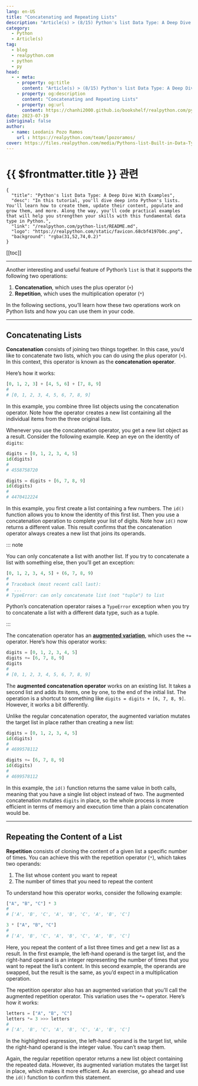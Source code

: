 ```yaml
---
lang: en-US
title: "Concatenating and Repeating Lists"
description: "Article(s) > (8/15) Python's list Data Type: A Deep Dive With Examples"
category:
  - Python
  - Article(s)
tag:
  - blog
  - realpython.com
  - python
  - py
head:
  - - meta:
    - property: og:title
      content: "Article(s) > (8/15) Python's list Data Type: A Deep Dive With Examples"
    - property: og:description
      content: "Concatenating and Repeating Lists"
    - property: og:url
      content: https://chanhi2000.github.io/bookshelf/realpython.com/python-list/concatenating-and-repeating-lists.html
date: 2023-07-19
isOriginal: false
author:
  - name: Leodanis Pozo Ramos
    url : https://realpython.com/team/lpozoramos/
cover: https://files.realpython.com/media/Pythons-list-Built-in-Data-Type-A-Deep-Dive-With-Examples_Watermarked.1f6291ed72f5.jpg
---
```


# {{ $frontmatter.title }} 관련

```component VPCard
{
  "title": "Python's list Data Type: A Deep Dive With Examples",
  "desc": "In this tutorial, you'll dive deep into Python's lists. You'll learn how to create them, update their content, populate and grow them, and more. Along the way, you'll code practical examples that will help you strengthen your skills with this fundamental data type in Python.",
  "link": "/realpython.com/python-list/README.md",
  "logo": "https://realpython.com/static/favicon.68cbf4197b0c.png",
  "background": "rgba(31,52,74,0.2)"
}
```

[[toc]]

---

<SiteInfo
  name="Python's list Data Type: A Deep Dive With Examples"
  desc="In this tutorial, you'll dive deep into Python's lists. You'll learn how to create them, update their content, populate and grow them, and more. Along the way, you'll code practical examples that will help you strengthen your skills with this fundamental data type in Python."
  url="https://realpython.com/python-list#concatenating-and-repeating-lists"
  logo="https://realpython.com/static/favicon.68cbf4197b0c.png"
  preview="https://files.realpython.com/media/Pythons-list-Built-in-Data-Type-A-Deep-Dive-With-Examples_Watermarked.1f6291ed72f5.jpg"/>

Another interesting and useful feature of Python’s `list` is that it supports the following two operations:

1. **Concatenation**, which uses the plus operator (`+`)
2. **Repetition**, which uses the multiplication operator (`*`)

In the following sections, you’ll learn how these two operations work on Python lists and how you can use them in your code.

---

## Concatenating Lists

**Concatenation** consists of joining two things together. In this case, you’d like to concatenate two lists, which you can do using the plus operator (`+`). In this context, this operator is known as the **concatenation operator**.

Here’s how it works:

```py
[0, 1, 2, 3] + [4, 5, 6] + [7, 8, 9]
# 
# [0, 1, 2, 3, 4, 5, 6, 7, 8, 9]
```

In this example, you combine three list objects using the concatenation operator. Note how the operator creates a new list containing all the individual items from the three original lists.

Whenever you use the concatenation operator, you get a new list object as a result. Consider the following example. Keep an eye on the identity of `digits`:

```py
digits = [0, 1, 2, 3, 4, 5]
id(digits)
# 
# 4558758720

digits = digits + [6, 7, 8, 9]
id(digits)
# 
# 4470412224
```

In this example, you first create a list containing a few numbers. The `id()` function allows you to know the identity of this first list. Then you use a concatenation operation to complete your list of digits. Note how `id()` now returns a different value. This result confirms that the concatenation operator always creates a new list that joins its operands.

::: note

You can only concatenate a list with another list. If you try to concatenate a list with something else, then you’ll get an exception:

```py
[0, 1, 2, 3, 4, 5] + (6, 7, 8, 9)
# 
# Traceback (most recent call last):
#  ...
# TypeError: can only concatenate list (not "tuple") to list
```

Python’s concatenation operator raises a `TypeError` exception when you try to concatenate a list with a different data type, such as a tuple.

:::

The concatenation operator has an [**augmented variation**](/realpython.com/python-assignment-operator.md#augmented-assignments-for-concatenation-and-repetition), which uses the `+=` operator. Here’s how this operator works:

```py
digits = [0, 1, 2, 3, 4, 5]
digits += [6, 7, 8, 9]
digits
# 
# [0, 1, 2, 3, 4, 5, 6, 7, 8, 9]
```

The **augmented concatenation operator** works on an existing list. It takes a second list and adds its items, one by one, to the end of the initial list. The operation is a shortcut to something like `digits = digits + [6, 7, 8, 9]`. However, it works a bit differently.

Unlike the regular concatenation operator, the augmented variation mutates the target list in place rather than creating a new list:

```py
digits = [0, 1, 2, 3, 4, 5]
id(digits)
# 
# 4699578112

digits += [6, 7, 8, 9]
id(digits)
# 
# 4699578112
```

In this example, the `id()` function returns the same value in both calls, meaning that you have a single list object instead of two. The augmented concatenation mutates `digits` in place, so the whole process is more efficient in terms of memory and execution time than a plain concatenation would be.

---

## Repeating the Content of a List

**Repetition** consists of cloning the content of a given list a specific number of times. You can achieve this with the repetition operator (`*`), which takes two operands:

1. The list whose content you want to repeat
2. The number of times that you need to repeat the content

To understand how this operator works, consider the following example:

```py
["A", "B", "C"] * 3
#
# ['A', 'B', 'C', 'A', 'B', 'C', 'A', 'B', 'C']

3 * ["A", "B", "C"]
#
# ['A', 'B', 'C', 'A', 'B', 'C', 'A', 'B', 'C']
```

Here, you repeat the content of a list three times and get a new list as a result. In the first example, the left-hand operand is the target list, and the right-hand operand is an integer representing the number of times that you want to repeat the list’s content. In this second example, the operands are swapped, but the result is the same, as you’d expect in a multiplication operation.

The repetition operator also has an augmented variation that you’ll call the augmented repetition operator. This variation uses the `*=` operator. Here’s how it works:

```py
letters = ["A", "B", "C"]
letters *= 3 >>> letters
# 
# ['A', 'B', 'C', 'A', 'B', 'C', 'A', 'B', 'C']
```

In the highlighted expression, the left-hand operand is the target list, while the right-hand operand is the integer value. You can’t swap them.

Again, the regular repetition operator returns a new list object containing the repeated data. However, its augmented variation mutates the target list in place, which makes it more efficient. As an exercise, go ahead and use the `id()` function to confirm this statement.
